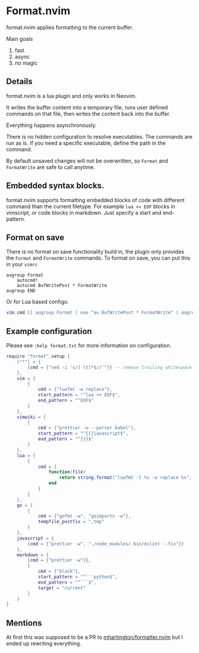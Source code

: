 # Format.nvim

format.nvim applies formatting to the current buffer.

Main goals

1. fast
2. async
3. no magic

## Details

format.nvim is a lua plugin and only works in Neovim.

It writes the buffer content into a temporary file, runs user defined commands
on that file, then writes the content back into the buffer.

Everything happens asynchronously.

There is no hidden configuration to resolve executables. The commands are run as
is. If you need a specific executable, define the path in the command.

By default unsaved changes will not be overwritten, so `Format` and `FormatWrite`
are safe to call anytime.

## Embedded syntax blocks.

format.nvim supports formatting embedded blocks of code with different
command than the current filetype. For example `lua << EOF` blocks in
vimscript, or code blocks in markdown.
Just specify a start and end-pattern.

## Format on save

There is no format on save functionality build in, the plugin only provides the
`Format` and `FormatWrite` commands.
To format on save, you can put this in your `vimrc`

```vimscript
augroup Format
    autocmd!
    autocmd BufWritePost * FormatWrite
augroup END
```

Or for Lua based configs:
```lua
vim.cmd [[ augroup Format | exe "au BufWritePost * FormatWrite" | augroup END ]]
```

## Example configuration

Please see `:help format.txt` for more information on configuration.

````lua
require "format".setup {
    ["*"] = {
        {cmd = {"sed -i 's/[ \t]*$//'"}} -- remove trailing whitespace
    },
    vim = {
        {
            cmd = {"luafmt -w replace"},
            start_pattern = "^lua << EOF$",
            end_pattern = "^EOF$"
        }
    },
    vimwiki = {
        {
            cmd = {"prettier -w --parser babel"},
            start_pattern = "^{{{javascript$",
            end_pattern = "^}}}$"
        }
    },
    lua = {
        {
            cmd = {
                function(file)
                    return string.format("luafmt -l %s -w replace %s", vim.bo.textwidth, file)
                end
            }
        }
    },
    go = {
        {
            cmd = {"gofmt -w", "goimports -w"},
            tempfile_postfix = ".tmp"
        }
    },
    javascript = {
        {cmd = {"prettier -w", "./node_modules/.bin/eslint --fix"}}
    },
    markdown = {
        {cmd = {"prettier -w"}},
        {
            cmd = {"black"},
            start_pattern = "^```python$",
            end_pattern = "^```$",
            target = "current"
        }
    }
}
````

## Mentions

At first this was supposed to be a PR to [mhartington/formatter.nvim](https://github.com/mhartington/formatter.nvim)
but I ended up rewriting everything.
